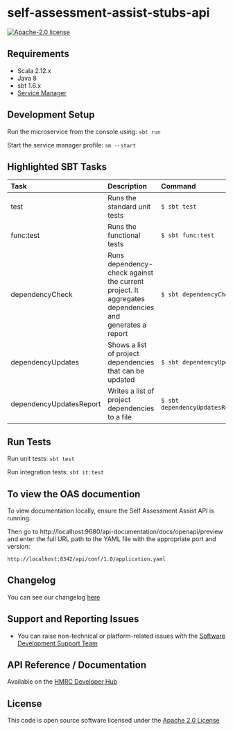 self-assessment-assist-stubs-api
========================

[![Apache-2.0 license](http://img.shields.io/badge/license-Apache-blue.svg)](http://www.apache.org/licenses/LICENSE-2.0.html)

## Requirements
- Scala 2.12.x
- Java 8
- sbt 1.6.x
- [Service Manager](https://github.com/hmrc/service-manager)

## Development Setup
Run the microservice from the console using: `sbt run`

Start the service manager profile: `sm --start`

## Highlighted SBT Tasks
| Task                    | Description | Command
:------------------------|:------------|:-----
 test                    | Runs the standard unit tests | ```$ sbt test```
 func:test               | Runs the functional tests | ```$ sbt func:test ```
 dependencyCheck         | Runs dependency-check against the current project. It aggregates dependencies and generates a report | ```$ sbt dependencyCheck```
 dependencyUpdates       |  Shows a list of project dependencies that can be updated | ```$ sbt dependencyUpdates```
 dependencyUpdatesReport | Writes a list of project dependencies to a file | ```$ sbt dependencyUpdatesReport```|

## Run Tests
Run unit tests: `sbt test`

Run integration tests: `sbt it:test`

## To view the OAS documention
To view documentation locally, ensure the Self Assessment Assist API is running.

Then go to http://localhost:9680/api-documentation/docs/openapi/preview and enter the full URL path to the YAML file with the appropriate port and version:

```
http://localhost:8342/api/conf/1.0/application.yaml
```

## Changelog

You can see our changelog [here](https://github.com/hmrc/transactional-risking/wiki)

## Support and Reporting Issues

- You can raise non-technical or platform-related issues with the [Software Development Support Team](https://developer.service.hmrc.gov.uk/developer/support)

## API Reference / Documentation
Available on the [HMRC Developer Hub](https://developer.qa.tax.service.gov.uk/api-documentation/docs/api/service/self-assessment-assist/1.0)

## License
This code is open source software licensed under the [Apache 2.0 License]("http://www.apache.org/licenses/LICENSE-2.0.html")
